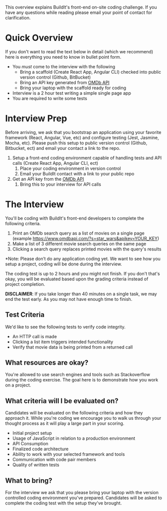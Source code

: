 This overview explains BuildIt's front-end on-site coding challenge. If you have any questions while reading please email your point of contact for clarification.

# Quick Overview

If you don't want to read the text below in detail (which we recommend) here is everything you need to know in bullet point form.

* You *must* come to the interview with the following 
  * Bring a scaffold (Create React App, Angular CLI) checked into public version control (Github, BitBucket)
  * Bring an API key generated from [OMDb API](http://www.omdbapi.com/apikey.aspx)
  * Bring your laptop with the scaffold ready for coding
* Interview is a 2 hour test writing a simple single page app
* You are required to write some tests

# Interview Prep

Before arriving, we ask that you bootstrap an application using your favorite framework (React, Angular, Vue, etc) and configure testing (Jest, Jasmine, Mocha, etc). Please push this setup to public version control (Github, Bitbucket, ect) and email your contact a link to the repo.

1. Setup a front-end coding environment capable of handling tests and API calls (Create React App, Angular CLI, ect)
    1. Place your coding environment in version control
    1. Email your BuildIt contact with a link to your public repo
1. Get an API key from the [OMDb API](http://www.omdbapi.com/apikey.aspx)
    1. Bring this to your interview for API calls

# The Interview

You'll be coding with BuildIt's front-end developers to complete the following criteria.

1. Print an OMDb search query as a list of movies on a single page (example https://www.omdbapi.com/?s=star_wars&apikey=YOUR_KEY)
1. Make a list of 3 different movie search queries on the same page
1. Clicking a search query replaces printed movies with the query's results

*Note: Please don’t do any application coding yet. We want to see how you setup a project, coding will be done during the interview.

The coding test is up to 2 hours and you might not finish. If you don't that's okay, you will be evaluated based upon the grading criteria instead of project completion.

**DISCLAIMER**: If you take longer than 40 minutes on a single task, we may end the test early. As you may not have enough time to finish.

## Test Criteria

We'd like to see the following tests to verify code integrity.

* An HTTP call is made
* Clicking a list item triggers intended functionality
* Verify that movie data is being printed from a returned call

## What resources are okay?

You're allowed to use search engines and tools such as Stackoverflow during the coding exercise. The goal here is to demonstrate how you work on a project.

## What criteria will I be evaluated on?

Candidates will be evaluated on the following criteria and how they approach it. While you're coding we encourage you to walk us through your thought process as it will play a large part in your scoring.

- Initial project setup
- Usage of JavaScript in relation to a production environment
- API Consumption
- Finalized code architecture
- Ability to work with your selected framework and tools
- Communication with code pair members
- Quality of written tests

## What to bring?

For the interview we ask that you please bring your laptop with the version controlled coding environment you've prepared. Candidates will be asked to complete the coding test with the setup they've brought.
